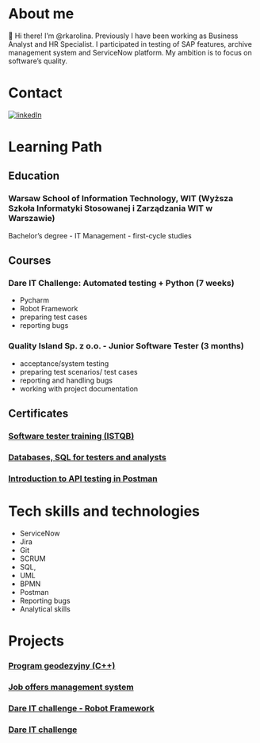 
# About me

👋 Hi there! I’m @rkarolina. Previously I have been working as Business Analyst and HR Specialist. 
I participated in testing of SAP features, archive management system and ServiceNow platform. 
My ambition is to focus on software’s quality.

# Contact

[<img alt="linkedIn" src="https://img.shields.io/badge/linkedin-%230077B5.svg?&style=for-the-badge&logo=linkedin&logoColor=white" />](https://www.linkedin.com/in/karolina-r-a3a3a7214/)

# Learning Path

## Education

### Warsaw School of Information Technology, WIT (Wyższa Szkoła Informatyki Stosowanej i Zarządzania WIT w Warszawie)

Bachelor’s degree - IT Management - first-cycle studies

## Courses

### Dare IT Challenge: Automated testing + Python (7 weeks)
- Pycharm
- Robot Framework
- preparing test cases
- reporting bugs
### Quality Island Sp. z o.o. - Junior Software Tester (3 months)

- acceptance/system testing
- preparing test scenarios/ test cases
- reporting and handling bugs
- working with project documentation

## Certificates

### [Software tester training (ISTQB)](https://verified.sertifier.com/en/verify/65129620473695/)

### [Databases, SQL for testers and analysts](https://verified.sertifier.com/en/verify/83320766361351/)

### [Introduction to API testing in Postman](https://verified.sertifier.com/en/verify/86184868190831/)

# Tech skills and technologies

- ServiceNow
- Jira
- Git
- SCRUM
- SQL, 
- UML
- BPMN
- Postman
- Reporting bugs
-	Analytical skills

# Projects

### [Program geodezyjny (C++)](https://github.com/rkarolina/program_geodezyjny)
### [Job offers management system](https://github.com/rkarolina/job-offers-management-system)
### [Dare IT challenge - Robot Framework](https://github.com/rkarolina/robotframework_scoutpanel)
### [Dare IT challenge](https://github.com/rkarolina/Challenge_portfolio_karolina)
